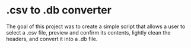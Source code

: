 # .csv to .db converter
The goal of this project was to create a simple script that allows a user
to select a .csv file, preview and confirm its contents, lightly clean the
headers, and convert it into a .db file.
